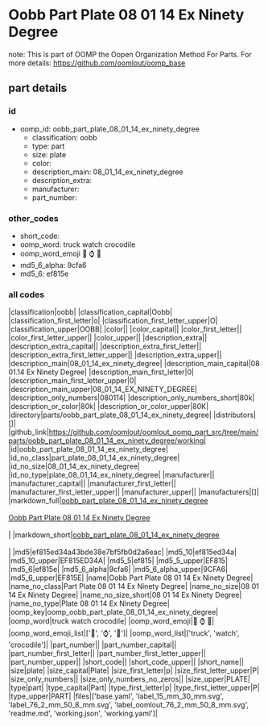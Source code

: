 # Oobb Part Plate 08 01 14 Ex Ninety Degree  

note: This is part of OOMP the Oopen Organization Method For Parts. For more details: https://github.com/oomlout/oomp_base

##  part details





### id
* oomp_id: oobb_part_plate_08_01_14_ex_ninety_degree
  * classification: oobb
  * type: part
  * size: plate
  * color: 
  * description_main: 08_01_14_ex_ninety_degree
  * description_extra: 
  * manufacturer: 
  * part_number: 

### other_codes
* short_code: 
* oomp_word: truck watch crocodile
* oomp_word_emoji :truck: :watch: :crocodile:
* md5_6_alpha: 9cfa6
* md5_6: ef815e

### all codes 
|classification|oobb|
|classification_capital|Oobb|
|classification_first_letter|o|
|classification_first_letter_upper|O|
|classification_upper|OOBB|
|color||
|color_capital||
|color_first_letter||
|color_first_letter_upper||
|color_upper||
|description_extra||
|description_extra_capital||
|description_extra_first_letter||
|description_extra_first_letter_upper||
|description_extra_upper||
|description_main|08_01_14_ex_ninety_degree|
|description_main_capital|08 01.14 Ex Ninety Degree|
|description_main_first_letter|0|
|description_main_first_letter_upper|0|
|description_main_upper|08_01_14_EX_NINETY_DEGREE|
|description_only_numbers|080114|
|description_only_numbers_short|80k|
|description_or_color|80k|
|description_or_color_upper|80K|
|directory|parts/oobb_part_plate_08_01_14_ex_ninety_degree|
|distributors|[]|
|github_link|https://github.com/oomlout/oomlout_oomp_part_src/tree/main/parts/oobb_part_plate_08_01_14_ex_ninety_degree/working|
|id|oobb_part_plate_08_01_14_ex_ninety_degree|
|id_no_class|part_plate_08_01_14_ex_ninety_degree|
|id_no_size|08_01_14_ex_ninety_degree|
|id_no_type|plate_08_01_14_ex_ninety_degree|
|manufacturer||
|manufacturer_capital||
|manufacturer_first_letter||
|manufacturer_first_letter_upper||
|manufacturer_upper||
|manufacturers|[]|
|markdown_full|[oobb_part_plate_08_01_14_ex_ninety_degree](https://github.com/oomlout/oomlout_oomp_part_src/tree/main/parts/oobb_part_plate_08_01_14_ex_ninety_degree/working)<br>[](https://github.com/oomlout/oomlout_oomp_part_src/tree/main/parts/oobb_part_plate_08_01_14_ex_ninety_degree/working)<br>[Oobb Part Plate 08 01 14 Ex Ninety Degree](https://github.com/oomlout/oomlout_oomp_part_src/tree/main/parts/oobb_part_plate_08_01_14_ex_ninety_degree/working)<br><br>|
|markdown_short|[oobb_part_plate_08_01_14_ex_ninety_degree](https://github.com/oomlout/oomlout_oomp_part_src/tree/main/parts/oobb_part_plate_08_01_14_ex_ninety_degree/working)<br><br>|
|md5|ef815ed34a43bde38e7bf5fb0d2a6eac|
|md5_10|ef815ed34a|
|md5_10_upper|EF815ED34A|
|md5_5|ef815|
|md5_5_upper|EF815|
|md5_6|ef815e|
|md5_6_alpha|9cfa6|
|md5_6_alpha_upper|9CFA6|
|md5_6_upper|EF815E|
|name|Oobb Part Plate 08 01 14 Ex Ninety Degree|
|name_no_class|Part Plate 08 01 14 Ex Ninety Degree|
|name_no_size|08 01 14 Ex Ninety Degree|
|name_no_size_short|08 01 14 Ex Ninety Degree|
|name_no_type|Plate 08 01 14 Ex Ninety Degree|
|oomp_key|oomp_oobb_part_plate_08_01_14_ex_ninety_degree|
|oomp_word|truck watch crocodile|
|oomp_word_emoji|:truck: :watch: :crocodile:|
|oomp_word_emoji_list|[':truck:', ':watch:', ':crocodile:']|
|oomp_word_list|['truck', 'watch', 'crocodile']|
|part_number||
|part_number_capital||
|part_number_first_letter||
|part_number_first_letter_upper||
|part_number_upper||
|short_code||
|short_code_upper||
|short_name||
|size|plate|
|size_capital|Plate|
|size_first_letter|p|
|size_first_letter_upper|P|
|size_only_numbers||
|size_only_numbers_no_zeros||
|size_upper|PLATE|
|type|part|
|type_capital|Part|
|type_first_letter|p|
|type_first_letter_upper|P|
|type_upper|PART|
|files|['base.yaml', 'label_15_mm_30_mm.svg', 'label_76_2_mm_50_8_mm.svg', 'label_oomlout_76_2_mm_50_8_mm.svg', 'readme.md', 'working.json', 'working.yaml']|
